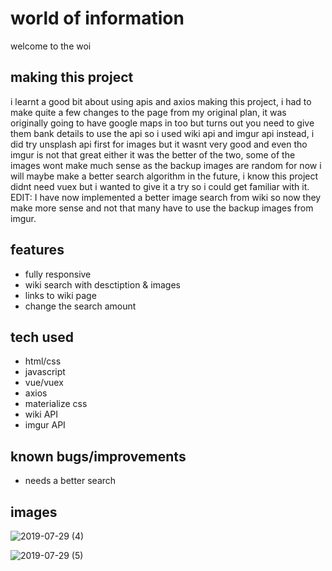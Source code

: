# world of information
welcome to the woi

## making this project

i learnt a good bit about using apis and axios making this project, i had to make quite a few changes to the page from my original plan, it was originally going to have google maps in too but turns out you need to give them bank details to use the api so i used wiki api and imgur api instead, i did try unsplash api first for images but it wasnt very good and even tho imgur is not that great either it was the better of the two, some of the images wont make much sense as the backup images are random for now i will maybe make a better search algorithm in the future, i know this project didnt need vuex but i wanted to give it a try so i could get familiar with it.
EDIT: I have now implemented a better image search from wiki so now they make more sense and not that many have to use the backup images from imgur.

## features

 - fully responsive
 - wiki search with desctiption & images
 - links to wiki page
 - change the search amount


## tech used

 - html/css
 - javascript
 - vue/vuex
 - axios
 - materialize css
 - wiki API
 - imgur API
 
 
 ## known bugs/improvements
 
 - needs a better search
 
 ## images 
 
![2019-07-29 (4)](https://user-images.githubusercontent.com/42116608/62015576-b6bb6c80-b1a4-11e9-94ab-43e359616300.png)


![2019-07-29 (5)](https://user-images.githubusercontent.com/42116608/62015577-b6bb6c80-b1a4-11e9-88f8-fc14ab7fa284.png)

 

